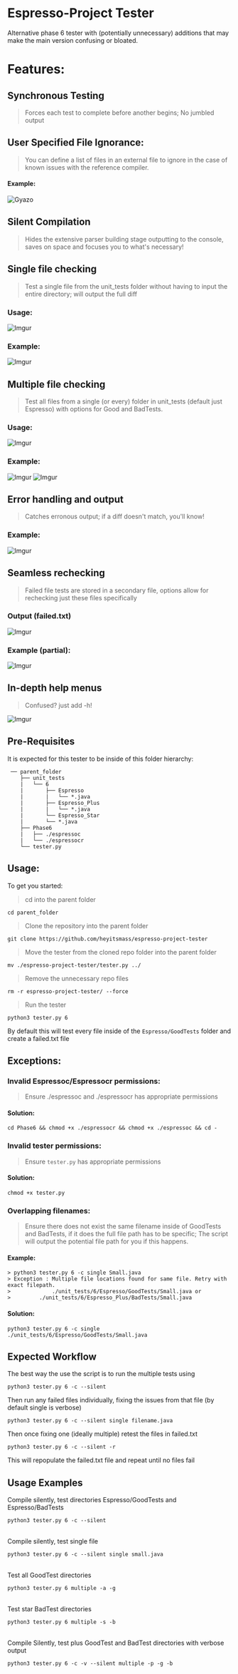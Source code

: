 
# Espresso-Project Tester
Alternative phase 6 tester with (potentially unnecessary) additions that may make the main version confusing or bloated.

# Features: 
## Synchronous Testing
  > Forces each test to complete before another begins; No jumbled output
## User Specified File Ignorance: 
  > You can define a list of files in an external file to ignore in the case of known issues with the reference compiler.
#### Example: 
![Gyazo](https://i.gyazo.com/ca2db6f01c51d43ad20e77504324b9d9.png)
## Silent Compilation 
> Hides the extensive parser building stage outputting to the console, saves on space and focuses you to what's necessary!
## Single file checking 
  > Test a single file from the unit_tests folder without having to input the entire directory; will output the full diff 
### Usage: 
  ![Imgur](https://i.imgur.com/g6pLxWb.png)
### Example: 
 ![Imgur](https://i.imgur.com/m6Hlo3g.png)

## Multiple file checking 
>  Test all files from a single (or every) folder in unit_tests (default just Espresso) with options for Good and BadTests.
### Usage: 
   ![Imgur](https://i.imgur.com/idzkiem.png)
### Example: 
  ![Imgur](https://i.imgur.com/gBly5Ll.png)
  ![Imgur](https://i.imgur.com/umJZGez.png)

## Error handling and output
  > Catches erronous output; if a diff doesn't match, you'll know! 
### Example:
  ![Imgur](https://i.imgur.com/FeTpSWa.png)

## Seamless rechecking 
  > Failed file tests are stored in a secondary file, options allow for rechecking just these files specifically
### Output (failed.txt)
  ![Imgur](https://i.imgur.com/Ec4Ouyi.png)
### Example (partial):
  ![Imgur](https://i.imgur.com/vHC3cFA.png)
  
  ## In-depth help menus 
  > Confused? just add -h! 
  
  ![Imgur](https://i.imgur.com/t9yXCBe.png)

## Pre-Requisites

It is expected for this tester to be inside of this folder hierarchy: 
```
 ── parent_folder
    ├── unit_tests
    |   └── 6
    |	    ├── Espresso
    |	    |   └── *.java
    |	    ├── Espresso_Plus
    |	    |	└── *.java
    |	    └── Espresso_Star
    |		└── *.java
    ├── Phase6
    |	├── ./espressoc
    | 	└── ./espressocr
    └── tester.py

```

## Usage: 
To get you started: 

> cd into the parent folder 

`cd parent_folder`

> Clone the repository into the parent folder

`git clone https://github.com/heyitsmass/espresso-project-tester`

> Move the tester from the cloned repo folder into the parent folder

`mv ./espresso-project-tester/tester.py ../`

> Remove the unnecessary repo files

`rm -r espresso-project-tester/ --force`

> Run the tester

`python3 tester.py 6`

By default this will test every file inside of the `Espresso/GoodTests` folder and create a failed.txt file

## Exceptions: 

### Invalid Espressoc/Espressocr permissions: 
> Ensure ./espressoc and ./espressocr has appropriate permissions 
 #### Solution: 
 `cd Phase6 && chmod +x ./espressocr && chmod +x ./espressoc && cd -`
	
### Invalid tester permissions: 
>Ensure `tester.py` has appropriate permissions

#### Solution: 
`chmod +x tester.py`

### Overlapping filenames: 
>Ensure there does not exist the same filename inside of GoodTests and BadTests, if it does the full file path has to be specific; The script will output the potential file path for you if this happens. 
#### Example: 
```
> python3 tester.py 6 -c single Small.java
> Exception : Multiple file locations found for same file. Retry with exact filepath.
>             ./unit_tests/6/Espresso/GoodTests/Small.java or 
> 	      ./unit_tests/6/Espresso_Plus/BadTests/Small.java
```
#### Solution: 

`python3 tester.py 6 -c single ./unit_tests/6/Espresso/GoodTests/Small.java`

## Expected Workflow

The best way the use the script is to run the multiple tests using 

`python3 tester.py 6 -c --silent`

Then run any failed files individually, fixing the issues from that file (by default single is verbose)

`python3 tester.py 6 -c --silent single filename.java`

Then once fixing one (ideally multiple) retest the files in failed.txt

`python3 tester.py 6 -c --silent -r`

This will repopulate the failed.txt file and repeat until no files fail

## Usage Examples

Compile silently, test directories Espresso/GoodTests and Espresso/BadTests 

`python3 tester.py 6 -c --silent` 

\
Compile silently, test single file  

`python3 tester.py 6 -c --silent single small.java`

\
Test all GoodTest directories

`python3 tester.py 6 multiple -a -g`

\
Test star BadTest directories 

`python3 tester.py 6 multiple -s -b` 

\
Compile Silently, test plus GoodTest and BadTest directories with verbose output 

`python3 tester.py 6 -c -v --silent multiple -p -g -b` 


